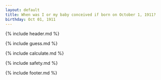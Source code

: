```yaml
---
layout: default
title: When was I or my baby conceived if born on October 1, 1911?
birthday: Oct 01, 1911
---
```


{% include header.md %}

{% include guess.md %}

{% include calculate.md %}

{% include safety.md %}

{% include footer.md %}



